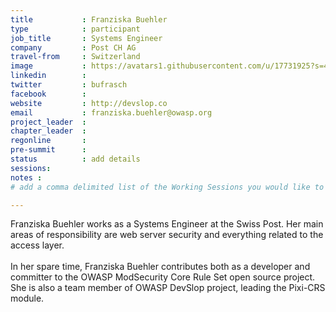 ```yaml
---
title           : Franziska Buehler
type            : participant
job_title       : Systems Engineer
company         : Post CH AG
travel-from     : Switzerland
image           : https://avatars1.githubusercontent.com/u/17731925?s=400&u=73c48b41afd06cd7619ff46a3ccb933040330c7f&v=4
linkedin        : 
twitter         : bufrasch
facebook        : 
website         : http://devslop.co 
email           : franziska.buehler@owasp.org
project_leader  : 
chapter_leader  : 
regonline       : 
pre-summit      : 
status          : add details
sessions:
notes :
# add a comma delimited list of the Working Sessions you would like to attend in the meta above (use the session's title) e.g. sessions: Security Playbooks Diagrams, Hackathon Daily Sessions

---
```


<!-- put more details about participant here -->
Franziska Buehler works as a Systems Engineer at the Swiss Post.  Her main areas of responsibility are web server security and everything related to the access layer. <br /><br />
In her spare time, Franziska Buehler contributes both as a developer and committer to the OWASP ModSecurity Core Rule Set open source project. She is also a team member of OWASP DevSlop project, leading the Pixi-CRS module.
